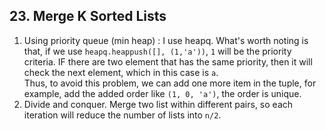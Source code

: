 ## 23. Merge K Sorted Lists
1. Using priority queue (min heap) : I use heapq. What's worth noting is that, if we use `heapq.heappush([], (1,'a'))`, `1` will be the priority criteria. IF there are two element that has the same priority, then it will check the next element, which in this case is `a`. <br />
Thus, to avoid this problem, we can add one more item in the tuple, for example, add the added order like `(1, 0, 'a')`, the order is unique.
2. Divide and conquer. Merge two list within different pairs, so each iteration will reduce the number of lists into `n/2`.

